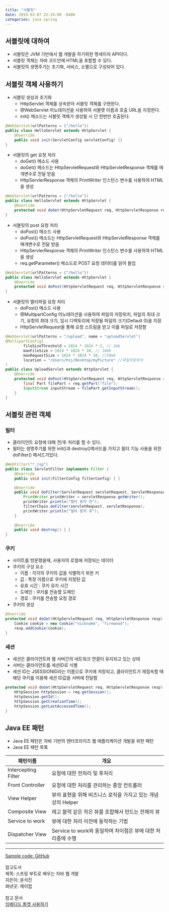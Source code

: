 ```yaml
---
title: "서블릿"
date: 2019-03-07 22:24:00 -0400
categories: java spring
---
```


## 서블릿에 대하여
- 서블릿은 JVM 기반에서 웹 개발을 하기위한 명세이자 API이다.
- 서블릿 객체는 자바 코드안에 HTML을 포함할 수 있다.
- 서블릿의 생명주기는 초기화, 서비스, 소멸으로 구성되어 있다.
## 서블릿 객체 사용하기
- 서블릿 생성과 초기화
    - HttpServlet 객체를 상속받아 서블릿 객체를 구현한다.
    - @WebServlet 어노테이션을 사용하여 서블랫 이름과 호출 URL을 지정한다.
    - init() 메소드는 서블릿 객체가 생성될 시 단 한번만 호출된다.
```java
@WebServlet(urlPatterns = {"/hello"})
public class HelloServlet extends HttpServlet {
    @Override
    public void init(ServletConfig servletConfig) {}
}
```
- 서블릿의 get 요청 처리
    - doGet() 메소드 사용 
    - doGet() 메소드는 HttpServletRequest와 HttpServletResponse 객체를 매개변수로 전달 받음
    - HttpServlerResponse 객체의 PrintWriter 인스턴스 변수를 사용하여 HTML을 생성
```java
@WebServlet(urlPatterns = {"/hello"})
public class HelloServlet extends HttpServlet {
    @Override
    protected void doGet(HttpServletRequest req, HttpServletResponse resp) {}
}
```
- 서블릿의 post 요청 처리
    - doPost() 메소드 사용
    - doPost() 메소드는 HttpServletRequest와 HttpServletResponse 객체를 매개변수로 전달 받음
    - HttpServlerResponse 객체의 PrintWriter 인스턴스 변수를 사용하여 HTML을 생성
    - req.getParameter() 메소드로 POST 요청 데이터를 읽어 들임
```java
@WebServlet(urlPatterns = {"/hello"})
public class HelloServlet extends HttpServlet {
    @Override
    protected void doPost(HttpServletRequest req, HttpServletResponse resp) {}
}
```
- 서블릿의 멀티파일 요청 처리
    - doPost() 메소드 사용
    - @MultipartConfig 어노테이션을 사용하여 파일의 저장위치, 파일의 최대 크기, 요청의 최대 크기, 임시 디렉토리에 저장될 파일의 크기(Default 0)을 지정
    - HttpServletRequest을 통해 요청 스트림을 받고 이를 파일로 저장함
```java
@WebServlet(urlPatterns = "/upload", name = "uploadServlet")
@MultipartConfig(
        fileSizeThreshold = 1024 * 1024 * 2, // 2mb
        maxFileSize = 1024 * 1024 * 10, // 10mb
        maxRequestSize = 1024 * 1024 * 50, //50mb
        location = "/Users/hsj/Desktop/myPicture" //파일저장위치
)
public class UploadServlet extends HttpServlet {
    @Override
    protected void doPost(HttpServletRequest req, HttpServletResponse resp) throwsServletException, IOException {
        final Part filePart = req.getPart("file");
        InputStream inputStream = filePart.getInputStream();
    }
}
```
## 서블릿 관련 객체
### 필터
- 클라이언트 요청에 대해 전/후 처리를 할 수 있다.
- 필터는 생명주기를 위한 init()과 destroy()메서드를 가지고 필터 기능 사용을 위한 doFilter() 메서드가있다.
```java
@WebFilter("*.jsp")
public class ServletFilter implements Filter {
    @Override
    public void init(FilterConfig filterConfig) { }

    @Override
    public void doFilter(ServletRequest servletRequest, ServletResponseservletResponse, FilterChain filterChain) throws IOException, ServletException {
        PrintWriter printWriter = servletResponse.getWriter();
        printWriter.println("필터 동작 전");
        filterChain.doFilter(servletRequest, servletResponse);
        printWriter.println("필터 동작 후");
    }
    
    @Override
    public void destroy() { }
}
```
### 쿠키
- 사이트를 방문했을때, 사용자의 로컬에 저장되는 데이터
- 쿠키의 구성 요소
    - 이름 : 각각의 쿠키의 값을 식별하기 위한 키
    - 값 : 특정 이름으로 쿠키에 지정된 값
    - 유효 시간 : 쿠키 유지 시간
    - 도메인 : 쿠키를 전송할 도메인
    - 경로 : 쿠키를 전송할 요청 경로
- 쿠키의 생성
```java
@Override
protected void doGet(HttpServletRequest req, HttpServletResponse resp) throwsServletException, IOException {
    Cookie cookie = new Cookie("nickname", "firewood");
    resp.addCookie(cookie);
}
```
### 세션
- 세션은 클라이언트와 웹 서버간의 네트워크 연결이 유지되고 있는 상태
- 서버는 클라이언트를 세션ID로 식별
- 세션 ID는 JSESSIONID라는 이름으로 쿠키에 저장되고, 클라이언트가 재접속할 때 해당 쿠키를 이용해 세션 ID값을 서버에 전달함
```java
protected void doGet(HttpServletRequest req, HttpServletResponse resp) {
    HttpSession httpSession = req.getSession();
    httpSession.getId();
    httpSession.getCreationTime();
    httpSession.getLastAccessedTime();
}
```

## Java EE 패턴
- Java EE 패턴은 자바 기반의 앤터프라이즈 웹 애플리케이션 개발을 위한 패턴
- Java EE 패턴 목록  

|패턴이름              |       개요              |
|--------------------|------------------------|
|Intercepting Filter | 요청에 대한 전처리 및 후처리  |
|Front Controller    | 요청에 대한 처리를 관리하는 중앙 컨트롤러  |
|View Helper         | 뷰의 표현을 위해 비즈니스 로직을 가지고 있는 개념상의 Helper  |
|Composite View      | 레고 블럭 같은 작은 뷰를 조합해서 만드는 전체의 뷰 |
|Service to work     | 뷰에 대한 처리 이전에 동작하는 기법 |
|Dispatcher View     | Service to work와 동일하며 차이점은 뷰에 대한 처리중에 수행|

***
[Sample code: GitHub](https://github.com/firewood3/boot-jpub/tree/master/learnservlet)
<br><br>
참고도서  
제목: 스프링 부트로 배우는 자바 웹 개발  
지은이: 윤석진  
펴낸곳: 제이펍  
<br>
참고 문서<br> 
[임베디드 톰캣 사용하기](https://devcenter.heroku.com/articles/create-a-java-web-application-using-embedded-tomcat)
